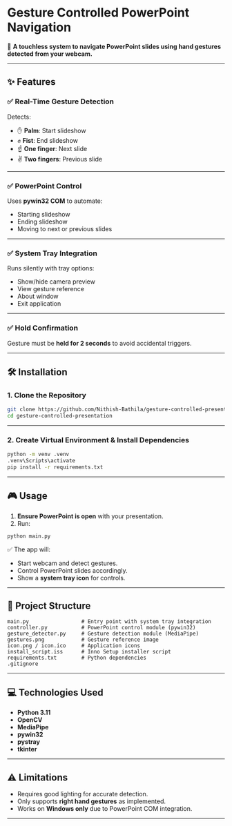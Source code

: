 
# Gesture Controlled PowerPoint Navigation

🚀 **A touchless system to navigate PowerPoint slides using hand gestures detected from your webcam.**

---

## ✨ Features

### ✅ Real-Time Gesture Detection

Detects:

- ✋ **Palm**: Start slideshow
- ✊ **Fist**: End slideshow
- ☝️ **One finger**: Next slide
- ✌️ **Two fingers**: Previous slide

---

### ✅ PowerPoint Control

Uses **pywin32 COM** to automate:

- Starting slideshow
- Ending slideshow
- Moving to next or previous slides

---

### ✅ System Tray Integration

Runs silently with tray options:

- Show/hide camera preview
- View gesture reference
- About window
- Exit application

---

### ✅ Hold Confirmation

Gesture must be **held for 2 seconds** to avoid accidental triggers.

---

## 🛠 Installation

### 1. Clone the Repository

```bash
git clone https://github.com/Nithish-Bathila/gesture-controlled-presentation.git
cd gesture-controlled-presentation
```

---

### 2. Create Virtual Environment & Install Dependencies

```bash
python -m venv .venv
.venv\Scripts\activate
pip install -r requirements.txt
```

---

## 🎮 Usage

1. **Ensure PowerPoint is open** with your presentation.  
2. Run:

```bash
python main.py
```

✅ The app will:

- Start webcam and detect gestures.
- Control PowerPoint slides accordingly.
- Show a **system tray icon** for controls.

---

## 📂 Project Structure

```
main.py                 # Entry point with system tray integration
controller.py           # PowerPoint control module (pywin32)
gesture_detector.py     # Gesture detection module (MediaPipe)
gestures.png            # Gesture reference image
icon.png / icon.ico     # Application icons
install_script.iss      # Inno Setup installer script
requirements.txt        # Python dependencies
.gitignore
```

---

## 💻 Technologies Used

- **Python 3.11**
- **OpenCV**
- **MediaPipe**
- **pywin32**
- **pystray**
- **tkinter**

---

## ⚠️ Limitations

- Requires good lighting for accurate detection.
- Only supports **right hand gestures** as implemented.
- Works on **Windows only** due to PowerPoint COM integration.

---
